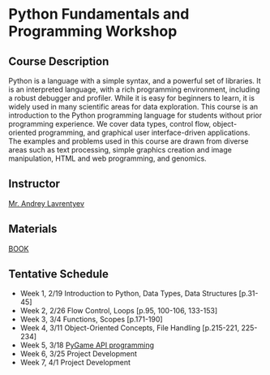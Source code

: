 # Python Fundamentals and Programming Workshop 
## Course Description

Python is a language with a simple syntax, and a powerful set of libraries. It is an interpreted language, with a rich programming environment, including a robust debugger and profiler. While it is easy for beginners to learn, it is widely used in many scientific areas for data exploration. This course is an introduction to the Python programming language for students without prior programming experience. We cover data types, control flow, object-oriented programming, and graphical user interface-driven applications. The examples and problems used in this course are drawn from diverse areas such as text processing, simple graphics creation and image manipulation, HTML and web programming, and genomics.

## Instructor
[Mr. Andrey Lavrentyev](lavrentyev.andrey242@gmail.com)

## Materials
[BOOK](https://drive.google.com/open?id=1pvS_PYjIubUVypYuaVK6N4dt7vCSLVgL)

 ## Tentative Schedule
  - Week 1, 2/19 Introduction to Python, Data Types, Data Structures [p.31-45]
  - Week 2, 2/26 Flow Control, Loops [p.95, 100-106, 133-153]
  - Week 3, 3/4 Functions, Scopes [p.171-190]
  - Week 4, 3/11 Object-Oriented Concepts, File Handling [p.215-221, 225-234]
  - Week 5, 3/18 [PyGame API programming](https://www.pygame.org/docs/)
  - Week 6, 3/25 Project Development  
  - Week 7, 4/1 Project Development
  
